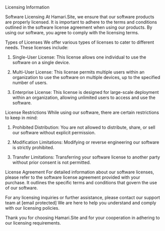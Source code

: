 Licensing Information

Software Licensing
At Hamari.Site, we ensure that our software products are properly licensed. It is important to adhere to the terms and conditions outlined in the software license agreement when using our products. By using our software, you agree to comply with the licensing terms.

Types of Licenses
We offer various types of licenses to cater to different needs. These licenses include:

1. Single-User License: This license allows one individual to use the software on a single device.

2. Multi-User License: This license permits multiple users within an organization to use the software on multiple devices, up to the specified number of users.

3. Enterprise License: This license is designed for large-scale deployment within an organization, allowing unlimited users to access and use the software.

License Restrictions
While using our software, there are certain restrictions to keep in mind:

1. Prohibited Distribution: You are not allowed to distribute, share, or sell our software without explicit permission.

2. Modification Limitations: Modifying or reverse engineering our software is strictly prohibited.

3. Transfer Limitations: Transferring your software license to another party without prior consent is not permitted.

License Agreement
For detailed information about our software licenses, please refer to the software license agreement provided with your purchase. It outlines the specific terms and conditions that govern the use of our software.

For any licensing inquiries or further assistance, please contact our support team at [email protected] We are here to help you understand and comply with our licensing policies.

Thank you for choosing Hamari.Site and for your cooperation in adhering to our licensing requirements.
